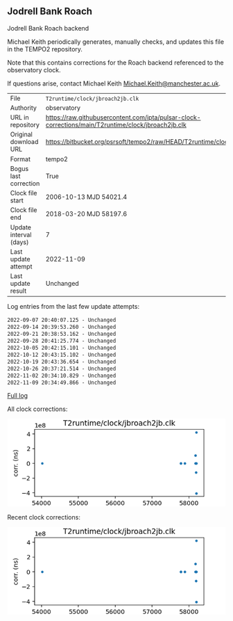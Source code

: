 
## Jodrell Bank Roach

Jodrell Bank Roach backend

Michael Keith periodically generates, manually checks, and updates
this file in the TEMPO2 repository.

Note that this contains corrections for the Roach backend referenced
to the observatory clock.

If questions arise, contact Michael Keith
<Michael.Keith@manchester.ac.uk>.

|     |     |
|:--- |:--- |
| File | `T2runtime/clock/jbroach2jb.clk` |
| Authority | observatory |
| URL in repository | <https://raw.githubusercontent.com/ipta/pulsar-clock-corrections/main/T2runtime/clock/jbroach2jb.clk> |
| Original download URL | <https://bitbucket.org/psrsoft/tempo2/raw/HEAD/T2runtime/clock/jbroach2jb.clk> |
| Format | tempo2 |
| Bogus last correction | True |
| Clock file start | 2006-10-13 MJD 54021.4 |
| Clock file end | 2018-03-20 MJD 58197.6 |
| Update interval (days) | 7 |
| Last update attempt | 2022-11-09 |
| Last update result | Unchanged |

Log entries from the last few update attempts:
```
2022-09-07 20:40:07.125 - Unchanged
2022-09-14 20:39:53.260 - Unchanged
2022-09-21 20:38:53.162 - Unchanged
2022-09-28 20:41:25.774 - Unchanged
2022-10-05 20:42:15.101 - Unchanged
2022-10-12 20:43:15.102 - Unchanged
2022-10-19 20:43:36.654 - Unchanged
2022-10-26 20:37:21.514 - Unchanged
2022-11-02 20:34:10.829 - Unchanged
2022-11-09 20:34:49.866 - Unchanged
```
[Full log](https://raw.githubusercontent.com/ipta/pulsar-clock-corrections/main/log/T2runtime/clock/jbroach2jb.clk.log)


All clock corrections:

![plot of all clock corrections](jbroach2jb.clk.png "All corrections")

Recent clock corrections:

![plot of recent clock corrections](jbroach2jb.clk.short.png "Recent corrections")

